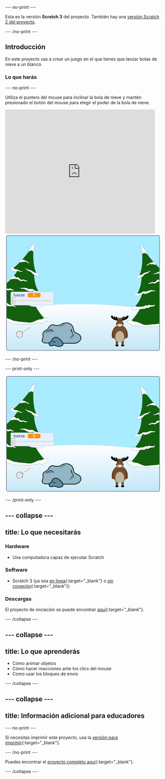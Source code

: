 --- no-print ---

Esta es la versión **Scratch 3** del proyecto. También hay una [versión Scratch 2 del proyecto](https://projects.raspberrypi.org/es-LA/projects/snowball-fight-scratch2).

--- /no-print ---

## Introducción

En este proyecto vas a crear un juego en el que tienes que lanzar bolas de nieve a un blanco.

### Lo que harás

--- no-print ---

Utiliza el puntero del mouse para inclinar la bola de nieve y mantén presionado el botón del mouse para elegir el poder de la bola de nieve.

<div class="scratch-preview">
  <iframe allowtransparency="true" width="485" height="402" src="https://scratch.mit.edu/projects/embed/399191788/?autostart=true" frameborder="0" scrolling="no"></iframe>
  <img src="images/snow-final.png">
</div>

--- /no-print ---

--- print-only ---

![proyecto completo](images/snow-final.png)

--- /print-only ---

--- collapse ---
---
title: Lo que necesitarás
---

### Hardware

+ Una computadora capaz de ejecutar Scratch

### Software

+ Scratch 3 (ya sea [en línea](https://rpf.io/scratchon){:target="_blank"} o [sin conexión](https://rpf.io/scratchoff){:target="_blank"})

### Descargas

El proyecto de iniciación se puede encontrar [aquí](https://rpf.io/p/es-LA/snowball-fight-go){:target="_blank"}.

--- /collapse ---

--- collapse ---
---
title: Lo que aprenderás
---

- Cómo animar objetos
- Cómo hacer reacciones ante los clics del mouse
- Como usar los bloques de envío

--- /collapse ---

--- collapse ---
---
title: Información adicional para educadores
---

--- no-print ---

Si necesitas imprimir este proyecto, usa la [versión para imprimir](https://projects.raspberrypi.org/es-LA/projects/snowball-fight/print){:target="_blank"}.

--- /no-print ---

Puedes encontrar el [proyecto completo aquí](https://rpf.io/p/es-LA/snowball-fight-get){:target="_blank"}.

--- /collapse ---
